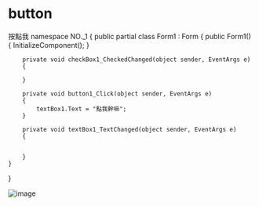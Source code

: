 # button
按點我
namespace NO._1
{
    public partial class Form1 : Form
    {
        public Form1()
        {
            InitializeComponent();
        }

        private void checkBox1_CheckedChanged(object sender, EventArgs e)
        {

        }

        private void button1_Click(object sender, EventArgs e)
        {
            textBox1.Text = "點我幹嘛";
        }

        private void textBox1_TextChanged(object sender, EventArgs e)
        {


        }
    }
}

![image](https://github.com/user-attachments/assets/3ba85c1e-e9a0-47cd-a788-6598cee3dbc7)
